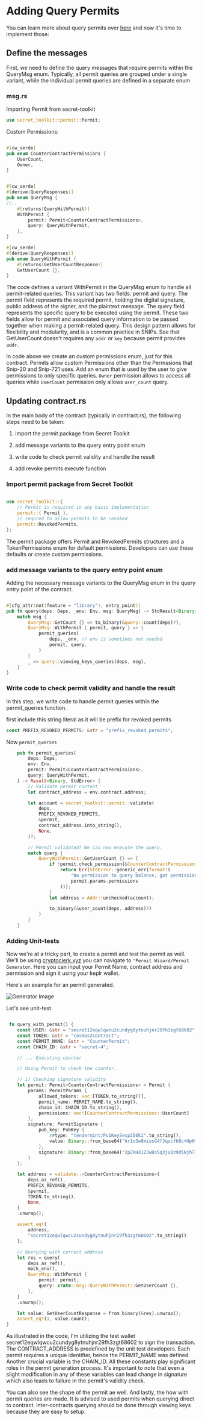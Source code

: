 # Adding Query Permits

You can learn more about query permits over [here](https://docs.scrt.network/secret-network-documentation/development/development-concepts/permissioned-viewing/certs-viewing-permits) and now it's time to implement those:

## Define the messages

First, we need to define the query messages that require permits within the QueryMsg enum. Typically, all permit queries are grouped under a single variant, while the individual permit queries are defined in a separate enum

### msg.rs

Importing Permit from secret-toolkit

```Rust
use secret_toolkit::permit::Permit;
```

Custom Permissions:

```Rust

#[cw_serde]
pub enum CounterContractPermissions {
    UserCount,
    Owner,
}
```

```Rust

#[cw_serde]
#[derive(QueryResponses)]
pub enum QueryMsg {
//..
    #[returns(QueryWithPermit)]
    WithPermit {
        permit: Permit<CounterContractPermissions>,
        query: QueryWithPermit,
    },
}

#[cw_serde]
#[derive(QueryResponses)]
pub enum QueryWithPermit {
    #[returns(GetUserCountResponse)]
    GetUserCount {},
}
```

The code defines a variant WithPermit in the QueryMsg enum to handle all permit-related queries. This variant has two fields: permit and query. The permit field represents the required permit, holding the digital signature, public address of the signer, and the plaintext message. The query field represents the specific query to be executed using the permit. These two fields allow for permit and associated query information to be passed together when making a permit-related query. This design pattern allows for flexibility and modularity, and is a common practice in SNIPs.
See that GetUserCount doesn't requires any `addr` or `key` because permit provides `addr`.

In code above we create an custom permissions enum, just for this contract. Permits allow custom Permissions other than the Permssions that Snip-20 and Snip-721 uses. Add an enum that is used by the user to give permissions to only specific queries. `Owner` permission allows to access all queries while `UserCount` permission only allows `user_count` query.

## Updating contract.rs

In the main body of the contract (typically in contract.rs), the following steps need to be taken:

1. import the permit package from Secret Toolkit

2. add message variants to the query entry point enum

3. write code to check permit validity and handle the result

4. add revoke permits execute function

### Import permit package from Secret Toolkit

```Rust

use secret_toolkit::{
    // Permit is required in any basic implementation
    permit::{ Permit },
    // requred to allow permits to be revoked
    permit::RevokedPermits,
};

```

The permit package offers Permit and RevokedPermits structures and a TokenPermissions enum for default permissions. Developers can use these defaults or create custom permissions.

### add message variants to the query entry point enum

Adding the necessary message variants to the QueryMsg enum in the query entry point of the contract.

```Rust

#[cfg_attr(not(feature = "library"), entry_point)]
pub fn query(deps: Deps, _env: Env, msg: QueryMsg) -> StdResult<Binary> {
    match msg {
        QueryMsg::GetCount {} => to_binary(&query::count(deps)?),
        QueryMsg::WithPermit { permit, query } => {
            permit_queries(
                deps, _env, // env is sometimes not needed
                permit, query,
            )
        }
        _ => query::viewing_keys_queries(deps, msg),
    }
}
```

### Write code to check permit validity and handle the result

In this step, we write code to handle permit queries within the permit_queries function.

first include this string literal as it will be prefix for revoked permits

```Rust
const PREFIX_REVOKED_PERMITS: &str = "prefix_revoked_permits";
```

Now `permit_queries`

```Rust
    pub fn permit_queries(
        deps: Deps,
        env: Env,
        permit: Permit<CounterContractPermissions>,
        query: QueryWithPermit,
    ) -> Result<Binary, StdError> {
        // Validate permit content
        let contract_address = env.contract.address;

        let account = secret_toolkit::permit::validate(
            deps,
            PREFIX_REVOKED_PERMITS,
            &permit,
            contract_address.into_string(),
            None,
        )?;

        // Permit validated! We can now execute the query.
        match query {
            QueryWithPermit::GetUserCount {} => {
                if !permit.check_permission(&CounterContractPermissions::UserCount) {
                    return Err(StdError::generic_err(format!(
                        "No permission to query balance, got permissions {:?}",
                        permit.params.permissions
                    )));
                }
                let address = Addr::unchecked(account);

                to_binary(&user_count(deps, address)?)
            }
        }
    }
```

### Adding Unit-tests

Now we're at a tricky part, to create a permit and test the permit as well. We'll be using [cryptoclerk.xyz](cryptoclerk.xyz) you can navigate to `'Permit Wizard/Permit Generator`. Here you can input your Permit Name, contract address and permission and sign it using your keplr wallet.

Here's an example for an permit generated.

![Generator Image](../contracts/secret-counter/assets/PermitGenerator.png)

Let's see unit-test

```Rust

 fn query_with_permit() {
    const USER: &str = "secret12eqwlqwcu2cundyg8ytnuhjnr29fh3zgt68602";
    const TOKEN: &str = "cosmos2contract";
    const PERMIT_NAME: &str = "CounterPermit";
    const CHAIN_ID: &str = "secret-4";

    // ... Executing counter

    // Using Permit to check the counter.

    // 1) Checking signature validity
    let permit: Permit<CounterContractPermissions> = Permit {
        params: PermitParams {
            allowed_tokens: vec![TOKEN.to_string()],
            permit_name: PERMIT_NAME.to_string(),
            chain_id: CHAIN_ID.to_string(),
            permissions: vec![CounterContractPermissions::UserCount]
        },
        signature: PermitSignature {
            pub_key: PubKey {
                r#type: "tendermint/PubKeySecp256k1".to_string(),
                value: Binary::from_base64("Ar1oSw8miosG4fJqucfb8c+HpHfr5dSvyGC5kQG9hIUy").unwrap(),
            },
            signature: Binary::from_base64("2pZXHXJZJw8s5q3ju0z9d5Njh77GtgEgLzdXcNHVg91H93MpuTHWPy99MQCUaw5O2dRE44G2GWQDqCGTwlO47w==").unwrap()
        }
    };

    let address = validate::<CounterContractPermissions>(
        deps.as_ref(),
        PREFIX_REVOKED_PERMITS,
        &permit,
        TOKEN.to_string(),
        None,
    )
    .unwrap();

    assert_eq!(
        address,
        "secret12eqwlqwcu2cundyg8ytnuhjnr29fh3zgt68602".to_string()
    );

    // Querying with correct address
    let res = query(
        deps.as_ref(),
        mock_env(),
        QueryMsg::WithPermit {
            permit: permit,
            query: crate::msg::QueryWithPermit::GetUserCount {},
        },
    )
    .unwrap();

    let value: GetUserCountResponse = from_binary(&res).unwrap();
    assert_eq!(1, value.count);
}
```

As illustrated in the code, I'm utilizing the test wallet secret12eqwlqwcu2cundyg8ytnuhjnr29fh3zgt68602 to sign the transaction. The CONTRACT_ADDRESS is predefined by the unit test developers. Each permit requires a unique identifier, hence the PERMIT_NAME was defined. Another crucial variable is the CHAIN_ID. All these constants play significant roles in the permit generation process. It's important to note that even a slight modification in any of these variables can lead change in signature which also leads to failure in the permit's validity check.

You can also see the shape of the permit ae well. And lastly, the how with permit queries are made. It is advised to used permits when querying direct to contract. inter-contracts querying should be done through viewing keys because they are easy to setup.
